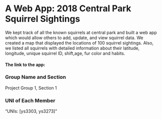 <h1>A Web App: 2018 Central Park Squirrel Sightings</h1>
<p>
    We kept track of all the known squirrels at central park and built a web app which would allow others to add, update, and view squirrel data. We created a map that displayed the locations of 100 squirrel sightings. Also, we listed all squirrels with detailed information about their latitude, longitude, unique squirrel ID, shift,age, fur color and habits. 
</p>


<h4> The link to the app:</h4>


<h3>Group Name and Section</h3>
<p>Project Group 1, Section 1</p>


<h3> UNI of Each Member</h3>
<p> “UNIs: [ys3303, ys3273]” <p>


